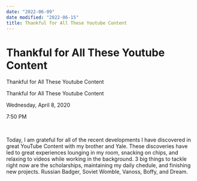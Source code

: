```yaml
---
date: "2022-06-09"
date modified: "2022-06-15"
title: Thankful for All These Youtube Content
---
```


# Thankful for All These Youtube Content
Thankful for All These Youtube Content

Thankful for All These Youtube Content

Wednesday, April 8, 2020

7:50 PM

 

Today, I am grateful for all of the recent developments I have discovered in great YouTube Content with my brother and Yale. These discoveries have led to great experiences lounging in my room, snacking on chips, and relaxing to videos while working in the background. 3 big things to tackle right now are the scholarships, maintaining my daily chedule, and finishing new projects. Russian Badger, Soviet Womble, Vanoss, Boffy, and Dream.

 
